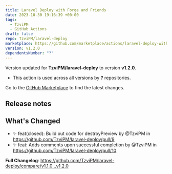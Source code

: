```yaml
---
title: Laravel Deploy with Forge and Friends
date: 2023-10-30 19:16:39 +00:00
tags:
  - TzviPM
  - GitHub Actions
draft: false
repo: TzviPM/laravel-deploy
marketplace: https://github.com/marketplace/actions/laravel-deploy-with-forge-and-friends
version: v1.2.0
dependentsNumber: "?"
---
```



Version updated for **TzviPM/laravel-deploy** to version **v1.2.0**.
- This action is used across all versions by **?** repositories.

Go to the [GitHub Marketplace](https://github.com/marketplace/actions/laravel-deploy-with-forge-and-friends) to find the latest changes.

## Release notes

## What's Changed
* ✨ feat(closed): Build out code for destroyPreview by @TzviPM in https://github.com/TzviPM/laravel-deploy/pull/9
* ✨ feat: Adds comments upon successful completion by @TzviPM in https://github.com/TzviPM/laravel-deploy/pull/10

**Full Changelog**: https://github.com/TzviPM/laravel-deploy/compare/v1.1.0...v1.2.0
